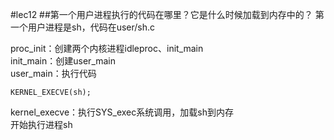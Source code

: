 #lec12
##第一个用户进程执行的代码在哪里？它是什么时候加载到内存中的？
第一个用户进程是sh，代码在user/sh.c  

proc_init：创建两个内核进程idleproc、init_main  
init_main：创建user_main  
user_main：执行代码
```
KERNEL_EXECVE(sh);
```
kernel_execve：执行SYS_exec系统调用，加载sh到内存  
开始执行进程sh